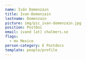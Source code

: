 ```yaml
---
name: Iván Domenzain
title: Ivan-Domenzain
lastname: Domenzain
picture: img/pic_ivan-domenzain.jpg
position: PostDoc
email: ivand [at] chalmers.se
flags:
  - mx Mexico
person-category: E Postdocs
template: people/profile
---
```


